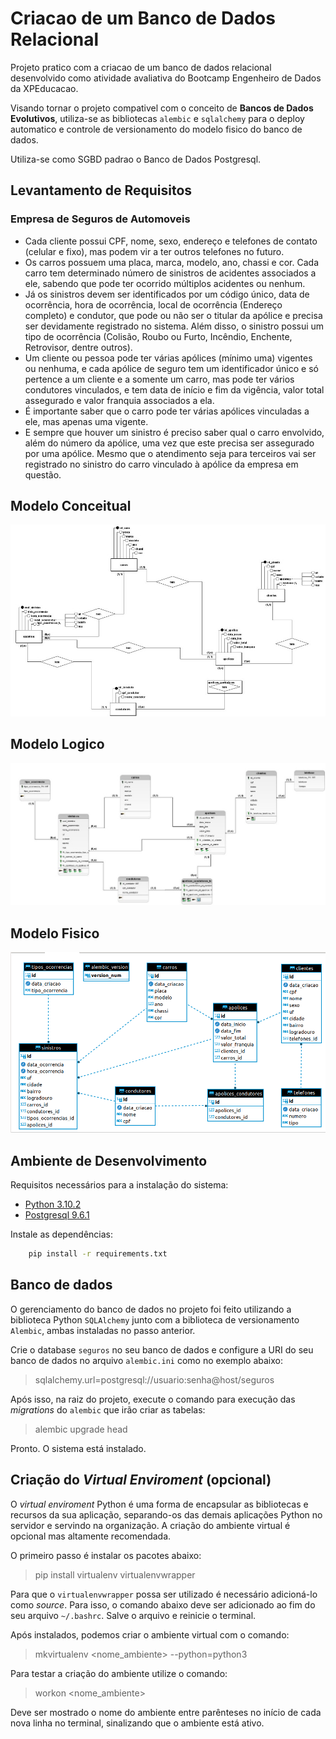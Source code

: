 # Criacao de um Banco de Dados Relacional

Projeto pratico com a criacao de um banco de dados relacional desenvolvido como atividade avaliativa do Bootcamp Engenheiro de Dados da XPEducacao.

Visando tornar o projeto compativel com o conceito de **Bancos de Dados Evolutivos**, utiliza-se as bibliotecas `alembic` e `sqlalchemy` para o deploy automatico e controle de versionamento do modelo fisico do banco de dados.

Utiliza-se como SGBD padrao o Banco de Dados Postgresql.

## **Levantamento de Requisitos**
### Empresa de Seguros de Automoveis
- Cada cliente possui CPF, nome, sexo, endereço e telefones de contato (celular e fixo), mas podem vir a ter outros telefones no futuro. 
- Os carros possuem uma placa, marca, modelo, ano, chassi e cor. Cada carro tem determinado número de sinistros de acidentes associados a ele, sabendo que pode ter ocorrido múltiplos acidentes ou nenhum. 
- Já os sinistros devem ser identificados por um código único, data de ocorrência, hora de ocorrência, local de ocorrência (Endereço completo) e condutor, que pode ou não ser o titular da apólice e precisa ser devidamente registrado no sistema. Além disso, o sinistro possui um tipo de ocorrência (Colisão, Roubo ou Furto, Incêndio, Enchente, Retrovisor, dentre outros). 
- Um cliente ou pessoa pode ter várias apólices (mínimo uma) vigentes ou nenhuma, e cada apólice de seguro tem um identificador único e só pertence a um cliente e a somente um carro, mas pode ter vários condutores vinculados, e tem data de início e fim da vigência, valor total assegurado e valor franquia associados a ela.
- É importante saber que o carro pode ter várias apólices vinculadas a ele, mas apenas uma vigente.
- E sempre que houver um sinistro é preciso saber qual o carro envolvido, além do número da apólice, uma vez que este precisa ser assegurado por uma apólice. Mesmo que o atendimento seja para terceiros vai ser registrado no sinistro do carro vinculado à apólice da empresa em questão. 

## **Modelo Conceitual**
![modelo_conceitual](media/modelo_conceitual.jpeg)

## **Modelo Logico**
![modelo_logico](media/modelo_logico.jpeg)

## **Modelo Fisico**  
![modelo_fisico](media/modelo_fisico.png)

## Ambiente de Desenvolvimento

Requisitos necessários para a instalação do sistema:
- [Python 3.10.2](https://www.python.org/downloads/)
- [Postgresql 9.6.1](https://www.postgresql.org/download/linux/ubuntu/)  

Instale as dependências:

```bash
    pip install -r requirements.txt
```

## Banco de dados
O gerenciamento do banco de dados no projeto foi feito utilizando a biblioteca Python `SQLAlchemy` junto com a biblioteca de versionamento `Alembic`, ambas instaladas no passo anterior.

Crie o database `seguros` no seu banco de dados e configure a URI do seu banco de dados no arquivo `alembic.ini` como no exemplo abaixo:

> sqlalchemy.url=postgresql://usuario:senha@host/seguros

Após isso, na raiz do projeto, execute o comando para execução das _migrations_ do `alembic` que irão criar as tabelas:
> alembic upgrade head

Pronto. O sistema está instalado.

## Criação do _Virtual Enviroment_ (opcional)
O _virtual enviroment_ Python é uma forma de encapsular as bibliotecas e recursos da sua aplicação, separando-os das demais aplicações Python no servidor e servindo na organização. A criação do ambiente virtual é opcional mas altamente recomendada.

O primeiro passo é instalar os pacotes abaixo:
> pip install virtualenv virtualenvwrapper

Para que o `virtualenvwrapper` possa ser utilizado é necessário adicioná-lo como _source_. Para isso, o comando abaixo deve ser adicionado ao fim do seu arquivo `~/.bashrc`. Salve o arquivo e reinicie o terminal.

Após instalados, podemos criar o ambiente virtual com o comando:
> mkvirtualenv <nome_ambiente> --python=python3

Para testar a criação do ambiente utilize o comando:
> workon <nome_ambiente>

Deve ser mostrado o nome do ambiente entre parênteses no início de cada nova linha no terminal, sinalizando que o ambiente está ativo.

